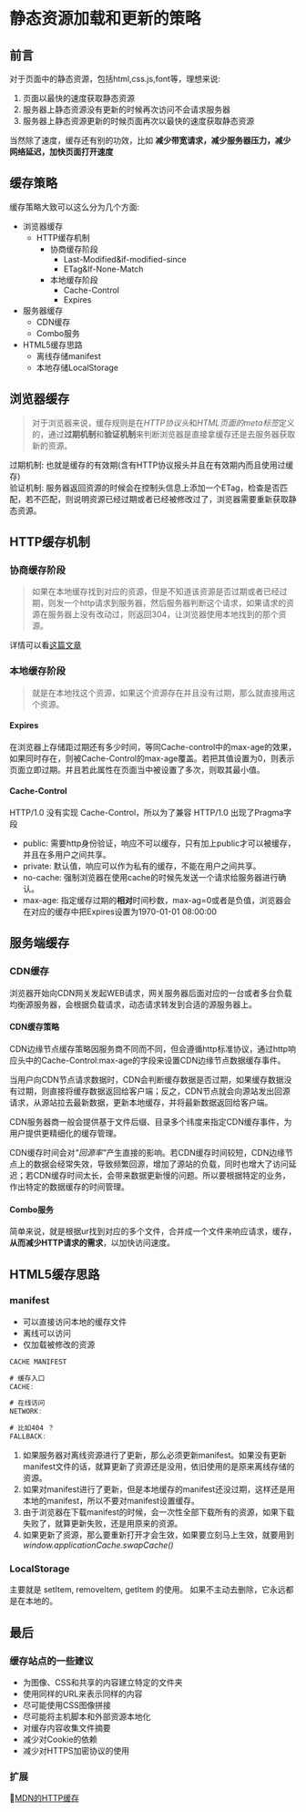 # 静态资源加载和更新的策略

## 前言
对于页面中的静态资源，包括html,css.js,font等，理想来说:
1. 页面以最快的速度获取静态资源
2. 服务器上静态资源没有更新的时候再次访问不会请求服务器
3. 服务器上静态资源更新的时候页面再次以最快的速度获取静态资源

当然除了速度，缓存还有别的功效，比如 <b>减少带宽请求，减少服务器压力，减少网络延迟，加快页面打开速度</b>

## 缓存策略

缓存策略大致可以这么分为几个方面: 
* 浏览器缓存
  * HTTP缓存机制
    * 协商缓存阶段
      * Last-Modified&if-modified-since
      * ETag&If-None-Match
    * 本地缓存阶段
      * Cache-Control
      * Expires
* 服务器缓存
  * CDN缓存
  * Combo服务
* HTML5缓存思路
  * 离线存储manifest
  * 本地存储LocalStorage


## 浏览器缓存

> 对于浏览器来说，缓存规则是在<i>HTTP协议头</i>和<i>HTML页面的meta标签</i>定义的，通过<b>过期机制</b>和<b>验证机制</b>来判断浏览器是直接拿缓存还是去服务器获取新的资源。

过期机制: 也就是缓存的有效期(含有HTTP协议报头并且在有效期内而且使用过缓存)  
验证机制: 服务器返回资源的时候会在控制头信息上添加一个ETag，检查是否匹配，若不匹配，则说明资源已经过期或者已经被修改过了，浏览器需要重新获取静态资源。  


## HTTP缓存机制

### 协商缓存阶段

> 如果在本地缓存找到对应的资源，但是不知道该资源是否过期或者已经过期，则发一个http请求到服务器，然后服务器判断这个请求，如果请求的资源在服务器上没有改动过，则返回304，让浏览器使用本地找到的那个资源。

详情可以看[这篇文章](https://github.com/angelasubi/blog/blob/master/md/http304.md)

### 本地缓存阶段

> 就是在本地找这个资源，如果这个资源存在并且没有过期，那么就直接用这个资源。

#### Expires
在浏览器上存储距过期还有多少时间，等同Cache-control中的max-age的效果，如果同时存在，则被Cache-Control的max-age覆盖。若把其值设置为0，则表示页面立即过期。并且若此属性在页面当中被设置了多次，则取其最小值。

#### Cache-Control
HTTP/1.0 没有实现 Cache-Control，所以为了兼容 HTTP/1.0 出现了Pragma字段

* public: 需要http身份验证，响应不可以缓存，只有加上public才可以被缓存，并且在多用户之间共享。
* private: 默认值，响应可以作为私有的缓存，不能在用户之间共享。
* no-cache: 强制浏览器在使用cache的时候先发送一个请求给服务器进行确认。
* max-age: 指定缓存过期的<b>相对</b>时间秒数，max-ag=0或者是负值，浏览器会在对应的缓存中把Expires设置为1970-01-01 08:00:00

## 服务端缓存

### CDN缓存

浏览器开始向CDN网关发起WEB请求，网关服务器后面对应的一台或者多台负载均衡源服务器，会根据负载请求，动态请求转发到合适的源服务器上。

#### CDN缓存策略

CDN边缘节点缓存策略因服务商不同而不同，但会遵循http标准协议，通过http响应头中的Cache-Control:max-age的字段来设置CDN边缘节点数据缓存事件。  

当用户向CDN节点请求数据时，CDN会判断缓存数据是否过期，如果缓存数据没有过期，则直接将缓存数据返回给客户端；反之，CDN节点就会向源站发出回源请求，从源站拉去最新数据，更新本地缓存，并将最新数据返回给客户端。  

CDN服务器商一般会提供基于文件后缀、目录多个纬度来指定CDN缓存事件，为用户提供更精细化的缓存管理。  

CDN缓存时间会对<i>"回源率"</i>产生直接的影响。若CDN缓存时间较短，CDN边缘节点上的数据会经常失效，导致频繁回源，增加了源站的负载，同时也增大了访问延迟；若CDN缓存时间太长，会带来数据更新慢的问题。所以要根据特定的业务，作出特定的数据缓存的时间管理。


#### Combo服务

简单来说，就是根据ur找到对应的多个文件，合并成一个文件来响应请求，缓存，<b>从而减少HTTP请求的需求</b>，以加快访问速度。


## HTML5缓存思路

### manifest

* 可以直接访问本地的缓存文件
* 离线可以访问
* 仅加载被修改的资源

```js
CACHE MANIFEST

# 缓存入口
CACHE:

# 在线访问
NETWORK:

# 比如404 ？
FALLBACK:
```

1. 如果服务器对离线资源进行了更新，那么必须更新manifest。如果没有更新manifest文件的话，就算更新了资源还是没用，依旧使用的是原来离线存储的资源。  
2. 如果对manifest进行了更新，但是本地缓存的manifest还没过期，这样还是用本地的manifest，所以不要对manifest设置缓存。
3. 由于浏览器在下载manifest的时候，会一次性全部下载所有的资源，如果下载失败了，就算更新失败，还是用原来的资源。
4. 如果更新了资源，那么要重新打开才会生效，如果要立刻马上生效，就要用到 <i>window.applicationCache.swapCache()</i>

### LocalStorage

主要就是 setItem, removeItem, getItem 的使用。 如果不主动去删除，它永远都是在本地的。

## 最后

### 缓存站点的一些建议

* 为图像、CSS和共享的内容建立特定的文件夹
* 使用同样的URL来表示同样的内容
* 尽可能使用CSS图像拼接
* 尽可能将主机脚本和外部资源本地化
* 对缓存内容收集文件摘要
* 减少对Cookie的依赖
* 减少对HTTPS加密协议的使用


### 扩展
[MDN的HTTP缓存](https://developer.mozilla.org/zh-CN/docs/Web/HTTP/Caching_FAQ)
